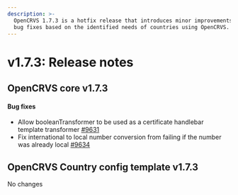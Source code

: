```yaml
---
description: >-
  OpenCRVS 1.7.3 is a hotfix release that introduces minor improvements and  
  bug fixes based on the identified needs of countries using OpenCRVS.
---
```


# v1.7.3: Release notes

## OpenCRVS core v1.7.3

#### Bug fixes

* Allow booleanTransformer to be used as a certificate handlebar template transformer [#9631](https://github.com/opencrvs/opencrvs-core/issues/9631)
* Fix international to local number conversion from failing if the number was already local [#9634](https://github.com/opencrvs/opencrvs-core/issues/9634)


## OpenCRVS Country config template v1.7.3

No changes
